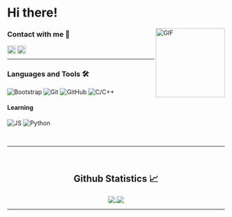 # Hi there!

<img align="right" alt="GIF" height="160px" src="https://c.tenor.com/41I-iMyClCgAAAAd/programmer-programming.gif" />

### Contact with me 📝

[<img align="left" alt="bilgehangecici | LinkedIn" width="20px" src="https://i.pinimg.com/originals/de/b4/6f/deb46f02a59e3b3a2aa58fac16290d63.gif" />][linkedin]
[<img align="left" alt="bilgehangecici | Instagram" width="20px" src="https://thumbs.gfycat.com/OrnateOrneryFoal-max-1mb.gif" />][instagram]


<br />

---

### Languages and Tools 🛠

![Bootstrap](https://img.shields.io/badge/-Bootstrap-563D7C?style=flat-square&logo=Bootstrap)
![Git](https://img.shields.io/badge/-Git-%23F05032?style=flat-square&logo=git&logoColor=%23ffffff)
![GitHub](https://img.shields.io/badge/-GitHub-181717?style=flat-square&logo=github)
![C/C++](https://img.shields.io/badge/-C/C++-blue?&logo=c/c++)

#### Learning

![JS](https://img.shields.io/badge/-Javascript-yellow?&logo=javascript)
![Python](https://img.shields.io/badge/-Python-purple?&logo=python)


<br/>

---

<br/>

  <h2 align="center"> Github Statistics 📈 </h2>
  
  <div align="center"> 
     <a href="">
      <img align="center" src="https://github-readme-stats-sigma-five.vercel.app/api?username=iarinhasz&show_icons=true&include_all_commits=true&count_private=true&theme=react&line_height=40" />
    </a>
    <a href="">
      <img align="center" src="https://github-readme-stats.vercel.app/api/top-langs/?username=iarinhasz&theme=react&line_height=40&hide=css"/>
    </a>
</div
  
<br/>

 
---

[instagram]: https://www.instagram.com/iarayasminsz/
[linkedin]: https://www.linkedin.com/in/iarayasminsz/
